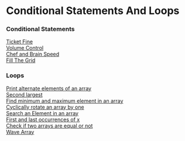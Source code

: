 # Conditional Statements And Loops

### Conditional Statements
[Ticket Fine](https://www.codechef.com/submit/TCKTFINE) </br>
[Volume Control](https://www.codechef.com/submit/VOLCONTROL)</br>
[Chef and Brain Speed](https://www.codechef.com/submit/CBSPEED)</br>
[Fill The Grid](https://www.codechef.com/problems/GRIDBL)</br>

### Loops
[Print alternate elements of an array](https://practice.geeksforgeeks.org/problems/print-alternate-elements-of-an-array/1?page=1&difficulty[]=-2&sortBy=submissions)</br>
[Second largest](https://practice.geeksforgeeks.org/problems/second-largest3735/1?page=1&difficulty[]=-2&sortBy=submissions)</br>
[Find minimum and maximum element in an array](https://practice.geeksforgeeks.org/problems/find-minimum-and-maximum-element-in-an-array4428/1?page=1&difficulty[]=-2&difficulty[]=-1&category[]=Arrays&curated[]=8&sortBy=submissions)</br>
[Cyclically rotate an array by one](https://practice.geeksforgeeks.org/problems/cyclically-rotate-an-array-by-one2614/1?page=1&difficulty[]=-1&category[]=Arrays&sortBy=submissions)</br>
[Search an Element in an array](https://practice.geeksforgeeks.org/problems/search-an-element-in-an-array-1587115621/1?page=1&difficulty[]=-1&category[]=Arrays&curated[]=1&curated[]=7&curated[]=8&sortBy=submissions)</br>
[First and last occurrences of x](https://practice.geeksforgeeks.org/problems/first-and-last-occurrences-of-x3116/1?page=1&difficulty[]=-1&category[]=Arrays&sortBy=submissions)</br>
[Check if two arrays are equal or not](https://practice.geeksforgeeks.org/problems/check-if-two-arrays-are-equal-or-not3847/1?page=1&difficulty[]=-1&category[]=Arrays&sortBy=submissions)</br>
[Wave Array](https://practice.geeksforgeeks.org/problems/wave-array-1587115621/1?page=1&difficulty[]=0&category[]=Arrays&sortBy=submissions)</br>

